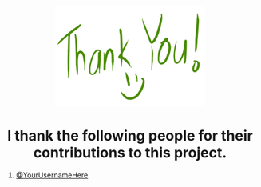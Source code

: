 <p align="center">
<img src="readmeimages/thanks.png" width="300" height="200"><br></p>

<h1 align="center"> I thank the following people for their contributions to this project.</h1>

1. [@YourUsernameHere](https://github.com/YourUserName)
